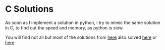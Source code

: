 # C Solutions

As soon as I implement a solution in python, i try to mimic the same solution in C, to find out the speed and memory, as python is slow.

You will find not all but most of the solutions from [here](src/python/) also solved [here](src/java/) or [here](src/c/)
